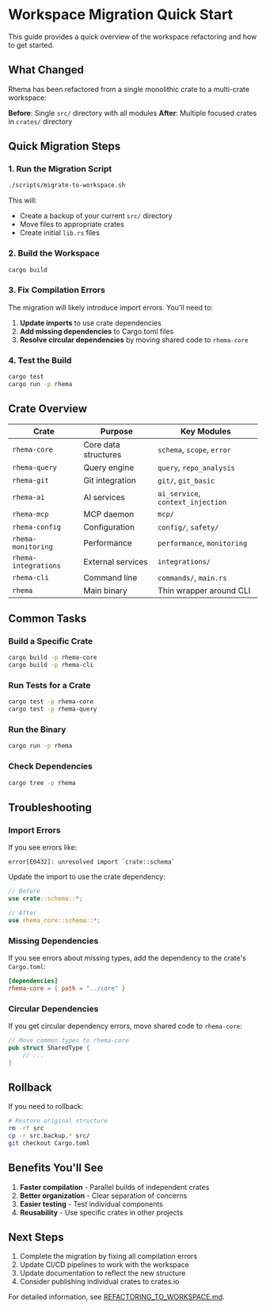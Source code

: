 # Workspace Migration Quick Start

This guide provides a quick overview of the workspace refactoring and how to get started.

## What Changed

Rhema has been refactored from a single monolithic crate to a multi-crate workspace:

**Before**: Single `src/` directory with all modules
**After**: Multiple focused crates in `crates/` directory

## Quick Migration Steps

### 1. Run the Migration Script
```bash
./scripts/migrate-to-workspace.sh
```

This will:
- Create a backup of your current `src/` directory
- Move files to appropriate crates
- Create initial `lib.rs` files

### 2. Build the Workspace
```bash
cargo build
```

### 3. Fix Compilation Errors
The migration will likely introduce import errors. You'll need to:

1. **Update imports** to use crate dependencies
2. **Add missing dependencies** to Cargo.toml files
3. **Resolve circular dependencies** by moving shared code to `rhema-core`

### 4. Test the Build
```bash
cargo test
cargo run -p rhema
```

## Crate Overview

| Crate | Purpose | Key Modules |
|-------|---------|-------------|
| `rhema-core` | Core data structures | `schema`, `scope`, `error` |
| `rhema-query` | Query engine | `query`, `repo_analysis` |
| `rhema-git` | Git integration | `git/`, `git_basic` |
| `rhema-ai` | AI services | `ai_service`, `context_injection` |
| `rhema-mcp` | MCP daemon | `mcp/` |
| `rhema-config` | Configuration | `config/`, `safety/` |
| `rhema-monitoring` | Performance | `performance`, `monitoring` |
| `rhema-integrations` | External services | `integrations/` |
| `rhema-cli` | Command line | `commands/`, `main.rs` |
| `rhema` | Main binary | Thin wrapper around CLI |

## Common Tasks

### Build a Specific Crate
```bash
cargo build -p rhema-core
cargo build -p rhema-cli
```

### Run Tests for a Crate
```bash
cargo test -p rhema-core
cargo test -p rhema-query
```

### Run the Binary
```bash
cargo run -p rhema
```

### Check Dependencies
```bash
cargo tree -p rhema
```

## Troubleshooting

### Import Errors
If you see errors like:
```
error[E0432]: unresolved import `crate::schema`
```

Update the import to use the crate dependency:
```rust
// Before
use crate::schema::*;

// After
use rhema_core::schema::*;
```

### Missing Dependencies
If you see errors about missing types, add the dependency to the crate's `Cargo.toml`:
```toml
[dependencies]
rhema-core = { path = "../core" }
```

### Circular Dependencies
If you get circular dependency errors, move shared code to `rhema-core`:
```rust
// Move common types to rhema-core
pub struct SharedType {
    // ...
}
```

## Rollback

If you need to rollback:
```bash
# Restore original structure
rm -rf src
cp -r src.backup.* src/
git checkout Cargo.toml
```

## Benefits You'll See

1. **Faster compilation** - Parallel builds of independent crates
2. **Better organization** - Clear separation of concerns
3. **Easier testing** - Test individual components
4. **Reusability** - Use specific crates in other projects

## Next Steps

1. Complete the migration by fixing all compilation errors
2. Update CI/CD pipelines to work with the workspace
3. Update documentation to reflect the new structure
4. Consider publishing individual crates to crates.io

For detailed information, see [REFACTORING_TO_WORKSPACE.md](./REFACTORING_TO_WORKSPACE.md). 
